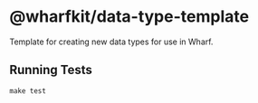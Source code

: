 # @wharfkit/data-type-template

Template for creating new data types for use in Wharf.

## Running Tests

```
make test
```
